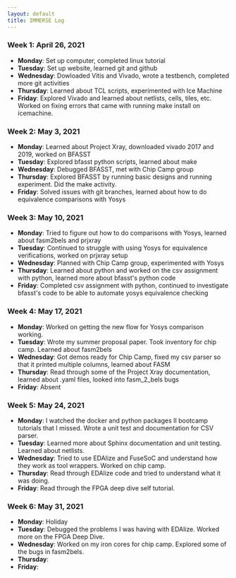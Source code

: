 ```yaml
---
layout: default
title: IMMERSE Log
---
```


### Week 1: April 26, 2021

* **Monday**: Set up computer, completed linux tutorial
* **Tuesday**: Set up website, learned git and github
* **Wednesday**: Dowloaded Vitis and Vivado, wrote a testbench, completed more git activities
* **Thursday**: Learned about TCL scripts, experimented with Ice Machine
* **Friday**: Explored Vivado and learned about netlists, cells, tiles, etc. Worked on fixing errors that came with running make install on icemachine.
  
### Week 2: May 3, 2021
* **Monday**: Learned about Project Xray, downloaded vivado 2017 and 2019, worked on BFASST
* **Tuesday**: Explored bfasst python scripts, learned about make
* **Wednesday**: Debugged BFASST, met with Chip Camp group
* **Thursday**: Explored BFASST by running basic designs and running experiment. Did the make activity.
* **Friday**: Solved issues with git branches, learned about how to do equivalence comparisons with Yosys

### Week 3: May 10, 2021
* **Monday**: Tried to figure out how to do comparisons with Yosys, learned about fasm2bels and prjxray
* **Tuesday**: Continued to struggle with using Yosys for equivalence verifications, worked on prjxray setup 
* **Wednesday**: Planned with Chip Camp group, experimented with Yosys
* **Thursday**: Learned about python and worked on the csv assignment with python, learned more about bfasst's python code
* **Friday**: Completed csv assignment with python, continued to investigate bfasst's code to be able to automate yosys equivalence checking

### Week 4: May 17, 2021
* **Monday**: Worked on getting the new flow for Yosys comparison working. 
* **Tuesday**: Wrote my summer proposal paper. Took inventory for chip camp. Learned about fasm2bels
* **Wednesday**: Got demos ready for Chip Camp, fixed my csv parser so that it printed multiple columns, learned about FASM
* **Thursday**: Read through some of the Project Xray documentation, learned about .yaml files, looked into fasm_2_bels bugs
* **Friday**: Absent

### Week 5: May 24, 2021
* **Monday**: I watched the docker and python packages II bootcamp tutorials that I missed. Wrote a unit test and documentation for CSV parser.
* **Tuesday**: Learned more about Sphinx documentation and unit testing. Learned about netlists.
* **Wednesday**: Tried to use EDAlize and FuseSoC and understand how they work as tool wrappers. Worked on chip camp.
* **Thursday**: Read through EDAlize code and tried to understand what it was doing. 
* **Friday**: Read through the FPGA deep dive self tutorial.

### Week 6: May 31, 2021
* **Monday**: Holiday
* **Tuesday**: Debugged the problems I was having with EDAlize. Worked more on the FPGA Deep Dive.
* **Wednesday**: Worked on my iron cores for chip camp. Explored some of the bugs in fasm2bels.
* **Thursday**: 
* **Friday**: 
